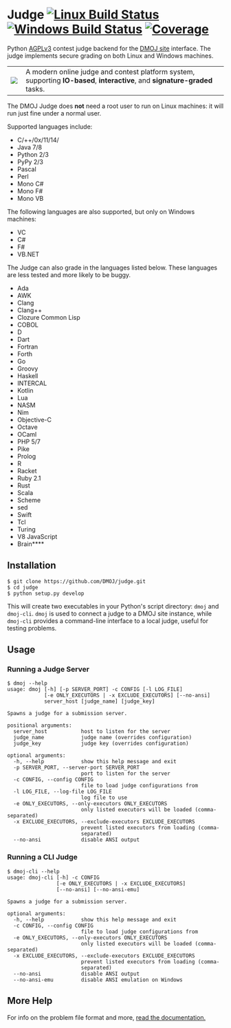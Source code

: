 Judge [![Linux Build Status](https://img.shields.io/travis/DMOJ/judge.svg?maxAge=2592000)](https://travis-ci.org/DMOJ/judge) [![Windows Build Status](https://ci.appveyor.com/api/projects/status/wv4e1eujb6wtcbps?svg=true)](https://ci.appveyor.com/project/quantum5/judge) [![Coverage](https://img.shields.io/codecov/c/github/DMOJ/judge.svg)](https://codecov.io/gh/DMOJ/judge)
=====

Python [AGPLv3](https://github.com/DMOJ/judge/blob/master/LICENSE) contest judge backend for the [DMOJ site](http://github.com/DMOJ/site) interface. The judge implements secure grading on both Linux and Windows machines.

<table>
<tr>
<td>
<a href="http://dmoj.ca">
<img src="https://avatars2.githubusercontent.com/u/6934864?v=3&s=100" align="left"></img>
</a>
</td>
<td>
A modern online judge and contest platform system, supporting <b>IO-based</b>, <b>interactive</b>, and <b>signature-graded</b> tasks.
</td>
</tr>
</table>

The DMOJ Judge does **not** need a root user to run on Linux machines: it will run just fine under a normal user.

Supported languages include:
* C/++/0x/11/14/
* Java 7/8
* Python 2/3
* PyPy 2/3
* Pascal
* Perl
* Mono C#
* Mono F#
* Mono VB

The following languages are also supported, but only on Windows machines:
* VC 
* C#
* F#
* VB.NET

The Judge can also grade in the languages listed below. These languages are less tested and more likely to be buggy.
* Ada
* AWK
* Clang
* Clang++
* Clozure Common Lisp
* COBOL
* D
* Dart
* Fortran
* Forth
* Go
* Groovy
* Haskell
* INTERCAL
* Kotlin
* Lua
* NASM
* Nim
* Objective-C
* Octave
* OCaml
* PHP 5/7
* Pike
* Prolog
* R
* Racket
* Ruby 2.1
* Rust
* Scala
* Scheme
* sed
* Swift
* Tcl
* Turing
* V8 JavaScript
* Brain****

## Installation
```
$ git clone https://github.com/DMOJ/judge.git
$ cd judge
$ python setup.py develop
```

This will create two executables in your Python's script directory: `dmoj` and `dmoj-cli`. `dmoj` is used to connect a judge to a DMOJ site instance, while `dmoj-cli` provides a command-line interface to a local judge, useful for testing problems.

## Usage
### Running a Judge Server
```
$ dmoj --help
usage: dmoj [-h] [-p SERVER_PORT] -c CONFIG [-l LOG_FILE]
            [-e ONLY_EXECUTORS | -x EXCLUDE_EXECUTORS] [--no-ansi]
            server_host [judge_name] [judge_key]

Spawns a judge for a submission server.

positional arguments:
  server_host           host to listen for the server
  judge_name            judge name (overrides configuration)
  judge_key             judge key (overrides configuration)

optional arguments:
  -h, --help            show this help message and exit
  -p SERVER_PORT, --server-port SERVER_PORT
                        port to listen for the server
  -c CONFIG, --config CONFIG
                        file to load judge configurations from
  -l LOG_FILE, --log-file LOG_FILE
                        log file to use
  -e ONLY_EXECUTORS, --only-executors ONLY_EXECUTORS
                        only listed executors will be loaded (comma-separated)
  -x EXCLUDE_EXECUTORS, --exclude-executors EXCLUDE_EXECUTORS
                        prevent listed executors from loading (comma-
                        separated)
  --no-ansi             disable ANSI output
```

### Running a CLI Judge
```
$ dmoj-cli --help
usage: dmoj-cli [-h] -c CONFIG
                [-e ONLY_EXECUTORS | -x EXCLUDE_EXECUTORS]
                [--no-ansi] [--no-ansi-emu]

Spawns a judge for a submission server.

optional arguments:
  -h, --help            show this help message and exit
  -c CONFIG, --config CONFIG
                        file to load judge configurations from
  -e ONLY_EXECUTORS, --only-executors ONLY_EXECUTORS
                        only listed executors will be loaded (comma-separated)
  -x EXCLUDE_EXECUTORS, --exclude-executors EXCLUDE_EXECUTORS
                        prevent listed executors from loading (comma-
                        separated)
  --no-ansi             disable ANSI output
  --no-ansi-emu         disable ANSI emulation on Windows
```

## More Help
For info on the problem file format and more, 
[read the documentation.](https://github.com/DMOJ/docs)
